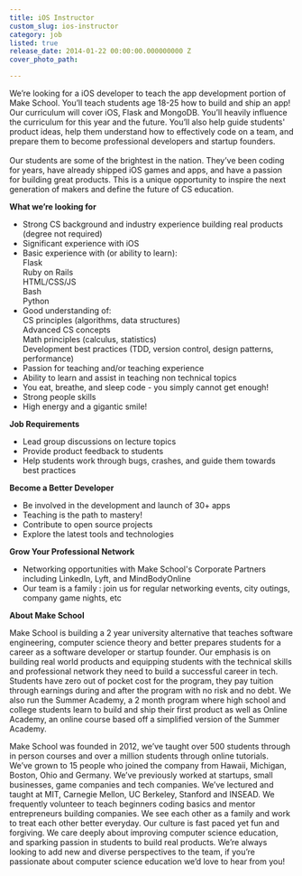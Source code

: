```yaml
---
title: iOS Instructor
custom_slug: ios-instructor
category: job
listed: true
release_date: 2014-01-22 00:00:00.000000000 Z
cover_photo_path: 

---
```

We’re looking for a iOS developer to teach the app development portion of Make School. You’ll teach students age 18-25 how to build and ship an app! Our curriculum will cover iOS, Flask and MongoDB. You’ll heavily influence the curriculum for this year and the future. You’ll also help guide students' product ideas, help them understand how to effectively code on a team, and prepare them to become professional developers and startup founders.
<br><br>Our students are some of the brightest in the nation. They’ve been coding for years, have already shipped iOS games and apps, and have a passion for building great products. This is a unique opportunity to inspire the next generation of makers and define the future of CS education.

<b>What we’re looking for</b>

- Strong CS background and industry experience building real products (degree not required)
- Significant experience with iOS
- Basic experience with (or ability to learn):<br>
       Flask <br>
       Ruby on Rails <br> 
       HTML/CSS/JS <br>
       Bash <br>
       Python <br>
- Good understanding of: <br>
       CS principles (algorithms, data structures) <br>
       Advanced CS concepts <br>
       Math principles (calculus, statistics) <br>
       Development best practices (TDD, version control, design patterns, performance) <br>
- Passion for teaching and/or teaching experience 
- Ability to learn and assist in teaching non technical topics 
- You eat, breathe, and sleep code - you simply cannot get enough!
- Strong people skills
- High energy and a gigantic smile!

<b>Job Requirements</b>

- Lead group discussions on lecture topics
- Provide product feedback to students
- Help students work through bugs, crashes, and guide them towards best practices

<b>Become a Better Developer</b>

- Be involved in the development and launch of 30+ apps
- Teaching is the path to mastery!
- Contribute to open source projects
- Explore the latest tools and technologies

<b>Grow Your Professional Network</b>

- Networking opportunities with Make School's Corporate Partners including LinkedIn, Lyft, and MindBodyOnline
- Our team is a family : join us for regular networking events, city outings, company game nights, etc



<b>About Make School</b>

Make School is building a 2 year university alternative that teaches software engineering, computer science theory and better prepares students for a career as a software developer or startup founder. Our emphasis is on building real world products and equipping students with the technical skills and professional network they need to build a successful career in tech. Students have zero out of pocket cost for the program, they pay tuition through earnings during and after the program with no risk and no debt. We also run the Summer Academy, a 2 month program where high school and college students learn to build and ship their first product as well as Online Academy, an online course based off a simplified version of the Summer Academy.


Make School was founded in 2012, we’ve taught over 500 students through in person courses and over a million students through online tutorials. We’ve grown to 15 people who joined the company from Hawaii, Michigan, Boston, Ohio and Germany. We’ve previously worked at startups, small businesses, game companies and tech companies. We’ve lectured and taught at MIT, Carnegie Mellon, UC Berkeley, Stanford and INSEAD. We frequently volunteer to teach beginners coding basics and mentor entrepreneurs building companies. We see each other as a family and work to treat each other better everyday. Our culture is fast paced yet fun and forgiving. We care deeply about improving computer science education, and sparking passion in students to build real products. We’re always looking to add new and diverse perspectives to the team, if you’re passionate about computer science education we’d love to hear from you!
